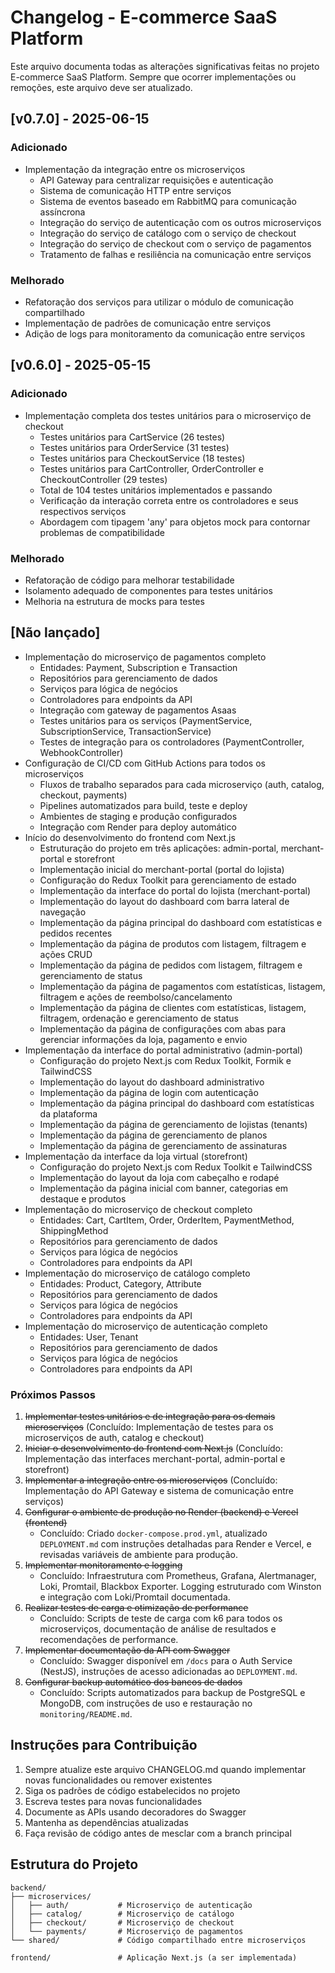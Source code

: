 # Changelog - E-commerce SaaS Platform

Este arquivo documenta todas as alterações significativas feitas no projeto E-commerce SaaS Platform. Sempre que ocorrer implementações ou remoções, este arquivo deve ser atualizado.

## [v0.7.0] - 2025-06-15

### Adicionado
- Implementação da integração entre os microserviços
  - API Gateway para centralizar requisições e autenticação
  - Sistema de comunicação HTTP entre serviços
  - Sistema de eventos baseado em RabbitMQ para comunicação assíncrona
  - Integração do serviço de autenticação com os outros microserviços
  - Integração do serviço de catálogo com o serviço de checkout
  - Integração do serviço de checkout com o serviço de pagamentos
  - Tratamento de falhas e resiliência na comunicação entre serviços

### Melhorado
- Refatoração dos serviços para utilizar o módulo de comunicação compartilhado
- Implementação de padrões de comunicação entre serviços
- Adição de logs para monitoramento da comunicação entre serviços

## [v0.6.0] - 2025-05-15

### Adicionado
- Implementação completa dos testes unitários para o microserviço de checkout
  - Testes unitários para CartService (26 testes)
  - Testes unitários para OrderService (31 testes)
  - Testes unitários para CheckoutService (18 testes)
  - Testes unitários para CartController, OrderController e CheckoutController (29 testes)
  - Total de 104 testes unitários implementados e passando
  - Verificação da interação correta entre os controladores e seus respectivos serviços
  - Abordagem com tipagem 'any' para objetos mock para contornar problemas de compatibilidade

### Melhorado
- Refatoração de código para melhorar testabilidade
- Isolamento adequado de componentes para testes unitários
- Melhoria na estrutura de mocks para testes

## [Não lançado]
- Implementação do microserviço de pagamentos completo
  - Entidades: Payment, Subscription e Transaction
  - Repositórios para gerenciamento de dados
  - Serviços para lógica de negócios
  - Controladores para endpoints da API
  - Integração com gateway de pagamentos Asaas
  - Testes unitários para os serviços (PaymentService, SubscriptionService, TransactionService)
  - Testes de integração para os controladores (PaymentController, WebhookController)
- Configuração de CI/CD com GitHub Actions para todos os microserviços
  - Fluxos de trabalho separados para cada microserviço (auth, catalog, checkout, payments)
  - Pipelines automatizados para build, teste e deploy
  - Ambientes de staging e produção configurados
  - Integração com Render para deploy automático
- Início do desenvolvimento do frontend com Next.js
  - Estruturação do projeto em três aplicações: admin-portal, merchant-portal e storefront
  - Implementação inicial do merchant-portal (portal do lojista)
  - Configuração do Redux Toolkit para gerenciamento de estado
  - Implementação da interface do portal do lojista (merchant-portal)
  - Implementação do layout do dashboard com barra lateral de navegação
  - Implementação da página principal do dashboard com estatísticas e pedidos recentes
  - Implementação da página de produtos com listagem, filtragem e ações CRUD
  - Implementação da página de pedidos com listagem, filtragem e gerenciamento de status
  - Implementação da página de pagamentos com estatísticas, listagem, filtragem e ações de reembolso/cancelamento
  - Implementação da página de clientes com estatísticas, listagem, filtragem, ordenação e gerenciamento de status
  - Implementação da página de configurações com abas para gerenciar informações da loja, pagamento e envio
- Implementação da interface do portal administrativo (admin-portal)
  - Configuração do projeto Next.js com Redux Toolkit, Formik e TailwindCSS
  - Implementação do layout do dashboard administrativo
  - Implementação da página de login com autenticação
  - Implementação da página principal do dashboard com estatísticas da plataforma
  - Implementação da página de gerenciamento de lojistas (tenants)
  - Implementação da página de gerenciamento de planos
  - Implementação da página de gerenciamento de assinaturas
- Implementação da interface da loja virtual (storefront)
  - Configuração do projeto Next.js com Redux Toolkit e TailwindCSS
  - Implementação do layout da loja com cabeçalho e rodapé
  - Implementação da página inicial com banner, categorias em destaque e produtos
- Implementação do microserviço de checkout completo
  - Entidades: Cart, CartItem, Order, OrderItem, PaymentMethod, ShippingMethod
  - Repositórios para gerenciamento de dados
  - Serviços para lógica de negócios
  - Controladores para endpoints da API
- Implementação do microserviço de catálogo completo
  - Entidades: Product, Category, Attribute
  - Repositórios para gerenciamento de dados
  - Serviços para lógica de negócios
  - Controladores para endpoints da API
- Implementação do microserviço de autenticação completo
  - Entidades: User, Tenant
  - Repositórios para gerenciamento de dados
  - Serviços para lógica de negócios
  - Controladores para endpoints da API

### Próximos Passos
1. ~~Implementar testes unitários e de integração para os demais microserviços~~ (Concluído: Implementação de testes para os microserviços de auth, catalog e checkout)
2. ~~Iniciar o desenvolvimento do frontend com Next.js~~ (Concluído: Implementação das interfaces merchant-portal, admin-portal e storefront)
3. ~~Implementar a integração entre os microserviços~~ (Concluído: Implementação do API Gateway e sistema de comunicação entre serviços)
4. ~~Configurar o ambiente de produção no Render (backend) e Vercel (frontend)~~
   - Concluído: Criado `docker-compose.prod.yml`, atualizado `DEPLOYMENT.md` com instruções detalhadas para Render e Vercel, e revisadas variáveis de ambiente para produção.
5. ~~Implementar monitoramento e logging~~
   - Concluído: Infraestrutura com Prometheus, Grafana, Alertmanager, Loki, Promtail, Blackbox Exporter. Logging estruturado com Winston e integração com Loki/Promtail documentada.
6. ~~Realizar testes de carga e otimização de performance~~
   - Concluído: Scripts de teste de carga com k6 para todos os microserviços, documentação de análise de resultados e recomendações de performance.
7. ~~Implementar documentação da API com Swagger~~
   - Concluído: Swagger disponível em `/docs` para o Auth Service (NestJS), instruções de acesso adicionadas ao `DEPLOYMENT.md`.
8. ~~Configurar backup automático dos bancos de dados~~
   - Concluído: Scripts automatizados para backup de PostgreSQL e MongoDB, com instruções de uso e restauração no `monitoring/README.md`.

## Instruções para Contribuição

1. Sempre atualize este arquivo CHANGELOG.md quando implementar novas funcionalidades ou remover existentes
2. Siga os padrões de código estabelecidos no projeto
3. Escreva testes para novas funcionalidades
4. Documente as APIs usando decoradores do Swagger
5. Mantenha as dependências atualizadas
6. Faça revisão de código antes de mesclar com a branch principal

## Estrutura do Projeto

```
backend/
├── microservices/
│   ├── auth/           # Microserviço de autenticação
│   ├── catalog/        # Microserviço de catálogo
│   ├── checkout/       # Microserviço de checkout
│   └── payments/       # Microserviço de pagamentos
└── shared/             # Código compartilhado entre microserviços

frontend/               # Aplicação Next.js (a ser implementada)
```
